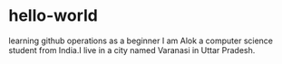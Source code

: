 # hello-world
learning github operations as a beginner 
I am Alok a computer science student from India.I live in a city named Varanasi in Uttar Pradesh.
